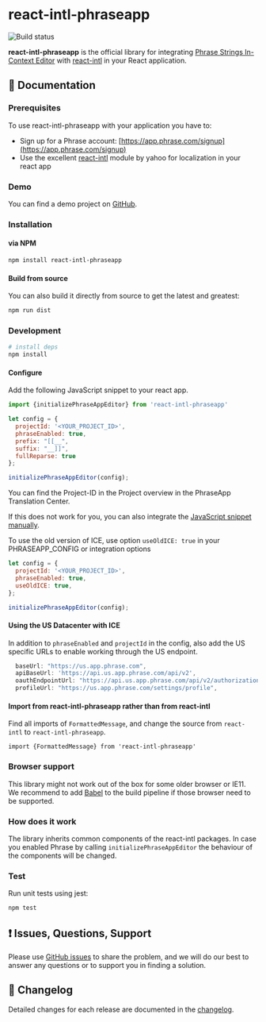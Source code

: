 # react-intl-phraseapp

![Build status](https://github.com/phrase/react-intl-phraseapp/workflows/Test/badge.svg)

**react-intl-phraseapp** is the official library for integrating [Phrase Strings In-Context Editor](https://support.phrase.com/hc/en-us/articles/5784095916188-In-Context-Editor-Strings) with [react-intl](https://github.com/yahoo/react-intl) in your React application.

## :scroll: Documentation

### Prerequisites

To use react-intl-phraseapp with your application you have to:

* Sign up for a Phrase account: [https://app.phrase.com/signup](https://app.phrase.com/signup)
* Use the excellent [react-intl](https://github.com/yahoo/react-intl) module by yahoo for localization in your react app

### Demo

You can find a demo project on [GitHub](https://github.com/phrase/react-intl-phraseapp-demo).

### Installation

#### via NPM

```bash
npm install react-intl-phraseapp
```

#### Build from source

You can also build it directly from source to get the latest and greatest:

```bash
npm run dist
```

### Development

```bash
# install deps
npm install
```

#### Configure

Add the following JavaScript snippet to your react app.

```js
import {initializePhraseAppEditor} from 'react-intl-phraseapp'

let config = {
  projectId: '<YOUR_PROJECT_ID>',
  phraseEnabled: true,
  prefix: "[[__",
  suffix: "__]]",
  fullReparse: true
};

initializePhraseAppEditor(config);
```

You can find the Project-ID in the Project overview in the PhraseApp Translation Center.

If this does not work for you, you can also integrate the [JavaScript snippet manually](https://help.phrase.com/help/integrate-in-context-editor-into-any-web-framework).

To use the old version of ICE, use option `useOldICE: true` in your PHRASEAPP_CONFIG or integration options
```js
let config = {
  projectId: '<YOUR_PROJECT_ID>',
  phraseEnabled: true,
  useOldICE: true,
};

initializePhraseAppEditor(config);
```

#### Using the US Datacenter with ICE

In addition to `phraseEnabled` and `projectId` in the config, also add the US specific URLs to enable working through the US endpoint.
```js
  baseUrl: "https://us.app.phrase.com",
  apiBaseUrl: 'https://api.us.app.phrase.com/api/v2',
  oauthEndpointUrl: "https://api.us.app.phrase.com/api/v2/authorizations",
  profileUrl: "https://us.app.phrase.com/settings/profile",
```

#### Import from react-intl-phraseapp rather than from react-intl

Find all imports of `FormattedMessage`, and change the source from `react-intl` to `react-intl-phraseapp`.

`import {FormattedMessage} from 'react-intl-phraseapp'`

### Browser support

This library might not work out of the box for some older browser or IE11. We recommend to add [Babel](https://github.com/babel/babel) to the build pipeline if those browser need to be supported.

### How does it work

The library inherits common components of the react-intl packages. In case you enabled Phrase by calling `initializePhraseAppEditor` the behaviour of the components will be changed.

### Test

Run unit tests using jest:

```bash
npm test
```

## :exclamation: Issues, Questions, Support

Please use [GitHub issues](https://github.com/phrase/react-intl-phraseapp/issues) to share the problem, and we will do our best to answer any questions or to support you in finding a solution.

## :memo: Changelog

Detailed changes for each release are documented in the [changelog](https://github.com/phrase/react-intl-phraseapp/releases).
